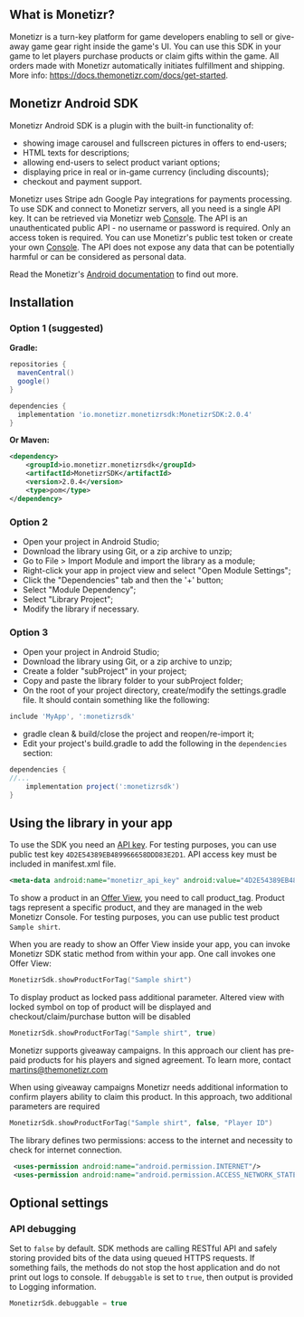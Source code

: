 ## What is Monetizr?
Monetizr is a turn-key platform for game developers enabling to sell or give-away game gear right inside the game's UI. You can use this SDK in your game to let players purchase products or claim gifts within the game.  All orders made with Monetizr automatically initiates fulfillment and shipping. More info: https://docs.themonetizr.com/docs/get-started.
 
## Monetizr Android SDK
Monetizr Android SDK is a plugin with the built-in functionality of:
- showing image carousel and fullscreen pictures in offers to end-users;
- HTML texts for descriptions;
- allowing end-users to select product variant options;
- displaying price in real or in-game currency (including discounts);
- checkout and payment support.

Monetizr uses Stripe adn Google Pay integrations for payments processing. To use SDK and connect to Monetizr servers, all you need is a single API key.
It can be retrieved via Monetizr web [Console][3].
The API is an unauthenticated public API - no username or password is required. 
Only an access token is required. You can use Monetizr's public test token or create your own [Console][3]. The API does not expose any data that can be potentially harmful or can be considered as personal data.

Read the Monetizr's [Android documentation][2] to find out more.

## Installation
### Option 1 (suggested)
**Gradle:**

```gradle
repositories {
  mavenCentral()
  google()
}

dependencies {
  implementation 'io.monetizr.monetizrsdk:MonetizrSDK:2.0.4'
}
```

**Or Maven:**

```xml
<dependency>
    <groupId>io.monetizr.monetizrsdk</groupId>
    <artifactId>MonetizrSDK</artifactId>
    <version>2.0.4</version>
    <type>pom</type>
</dependency>
```
 
### Option 2
 * Open your project in Android Studio;
 * Download the library using Git, or a zip archive to unzip;
 * Go to File > Import Module and import the library as a module;
 * Right-click your app in project view and select "Open Module Settings";
 * Click the "Dependencies" tab and then the '+' button;
 * Select "Module Dependency";
 * Select "Library Project";
 * Modify the library if necessary.

### Option 3
 * Open your project in Android Studio;
 * Download the library using Git, or a zip archive to unzip;
 * Create a folder "subProject" in your project;
 * Copy and paste the library folder to your subProject folder;
 * On the root of your project directory, create/modify the settings.gradle file. It should contain something like the following:
 
```gradle
include 'MyApp', ':monetizrsdk'

``` 
 * gradle clean & build/close the project and reopen/re-import it;
 * Edit your project's build.gradle to add the following in the `dependencies` section:
```gradle
dependencies {
//...
    implementation project(':monetizrsdk')
}
```

## Using the library in your app
To use the SDK you need an [API key][4]. For testing purposes, you can use public test key `4D2E54389EB489966658DDD83E2D1`.
API access key must be included in manifest.xml file.

```xml
<meta-data android:name="monetizr_api_key" android:value="4D2E54389EB489966658DDD83E2D1"/>
```

To show a product in an [Offer View][5], you need to call product_tag. Product tags represent a specific product, and they are managed in the web Monetizr Console. For testing purposes, you can use public test product `Sample shirt`.

When you are ready to show an Offer View inside your app, you can invoke Monetizr SDK static method from within your app. One call invokes one Offer View:

```kotlin
MonetizrSdk.showProductForTag("Sample shirt")
```

To display product as locked pass additional parameter. Altered view with locked symbol on top of product will be displayed and checkout/claim/purchase button will be disabled

```kotlin
MonetizrSdk.showProductForTag("Sample shirt", true)
```

Monetizr supports giveaway campaigns. In this approach our client has pre-paid products for his players and signed agreement. To learn more, contact <martins@themonetizr.com>

When using giveaway campaigns Monetizr needs additional information to confirm players ability to claim this product. In this approach, two additional parameters are required

```kotlin
MonetizrSdk.showProductForTag("Sample shirt", false, "Player ID")
```

The library defines two permissions: access to the internet and necessity to check for internet connection.

```xml
 <uses-permission android:name="android.permission.INTERNET"/>
 <uses-permission android:name="android.permission.ACCESS_NETWORK_STATE"/>
```
## Optional settings
### API debugging 

Set to `false` by default. SDK methods are calling RESTful API and safely storing provided bits of the data using queued HTTPS requests. If something fails, the methods do not stop the host application and do not print out logs to console. If `debuggable` is set to `true`, then output is provided to Logging information.

```kotlin
MonetizrSdk.debuggable = true
```

[1]: https://github.com/themonetizr/monetizr-android-sdk
[2]: https://docs.themonetizr.com/docs/android
[3]: https://app.themonetizr.com/
[4]: https://docs.themonetizr.com/docs/creating-account#section-your-unique-access-token
[5]: https://docs.themonetizr.com/docs/offer-view
